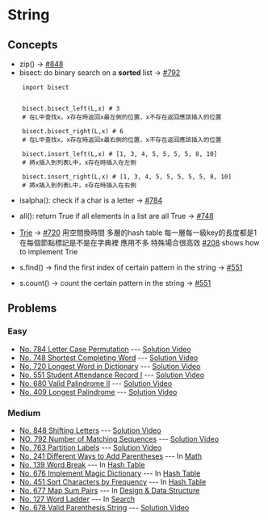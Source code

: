 # String

## Concepts
* zip() -> [#848](./848_ShiftingLetters.py)
* bisect: do binary search on a **sorted** list -> [#792](./792_NumberOfMatchingSubsequences.py)
```
    import bisect


    bisect.bisect_left(L,x) # 3
    # 在L中查找x，x存在時返回x最左側的位置，x不存在返回應該插入的位置

    bisect.bisect_right(L,x) # 6
    # 在L中查找x，x存在時返回x最右側的位置，x不存在返回應該插入的位置

    bisect.insort_left(L,x) # [1, 3, 4, 5, 5, 5, 5, 8, 10]
    # 將x插入到列表L中，x存在時插入在左側

    bisect.insort_right(L,x) # [1, 3, 4, 5, 5, 5, 5, 5, 8, 10]
    # 將x插入到列表L中，x存在時插入在右側
```
* isalpha(): check if a char is a letter -> [#784](./784_LetterCasePermutation.py)
* all(): return True if all elements in a list are all True -> [#748](./748_ShortestCompletingWord.py) 
* [Trie](https://zh.wikipedia.org/wiki/Trie) -> [#720](./720_LongestWordInDictionary.py)
    用空間換時間
    多層的hash table
    每一層每一級key的長度都是1
    在每個節點標記是不是在字典裡
    應用不多 特殊場合很高效
    [#208](../BinaryTree/208_ImplementTrie.py) shows how to implement Trie

* s.find() -> find the first index of certain pattern in the string -> [#551](./551_StudentAttendanceRecordI.py)
* s.count() -> count the certain pattern in the string -> [#551](./551_StudentAttendanceRecordI.py)

## Problems

### Easy

* [No. 784 Letter Case Permutation](./784_LetterCasePermutation.py) --- [Solution Video](https://www.youtube.com/watch?v=LJifc-ehvBM&list=PLLuMmzMTgVK49Hph4vV8DAzGZpj4azwmz&index=3)
* [No. 748 Shortest Completing Word](./748_ShortestCompletingWord.py) --- [Solution Video](https://www.youtube.com/watch?v=vHzPkqpPiWk&list=PLLuMmzMTgVK49Hph4vV8DAzGZpj4azwmz&index=8)
* [No. 720 Longest Word in Dictionary](./720_LongestWordInDictionary.py) --- [Solution Video](https://www.youtube.com/watch?v=TqrZg4wYP1U&list=PLLuMmzMTgVK49Hph4vV8DAzGZpj4azwmz&index=12)
* [No. 551 Student Attendance Record I](./551_StudentAttendanceRecordI.py) --- [Solution Video](https://www.youtube.com/watch?v=fZ8nkk220M4&list=PLLuMmzMTgVK49Hph4vV8DAzGZpj4azwmz&index=27)
* [No. 680 Valid Palindrome II](./680_ValidPalindromeII.py) --- [Solution Video](https://www.youtube.com/watch?v=hvI-rJyG4ik&list=PLLuMmzMTgVK49Hph4vV8DAzGZpj4azwmz&index=22)
* [No. 409 Longest Palindrome](./409_LongestPalindrome.py) --- [Solution Video](https://www.youtube.com/watch?v=hvI-rJyG4ik&list=PLLuMmzMTgVK49Hph4vV8DAzGZpj4azwmz&index=20)

### Medium

* [No. 848 Shifting Letters](./848_ShiftingLetters.py) --- [Solution Video](https://www.youtube.com/watch?v=gOycoA8pOqg&list=PLLuMmzMTgVK49Hph4vV8DAzGZpj4azwmz)
* [NO. 792 Number of Matching Sequences](./792_NumberOfMatchingSubsequences.py) --- [Solution Video](https://www.youtube.com/watch?v=l8_vcmjQA4g&list=PLLuMmzMTgVK49Hph4vV8DAzGZpj4azwmz&index=2)
* [No. 763 Partition Labels](./763_PartitionLabels.py) --- [Solution Video](https://www.youtube.com/watch?v=s-1W5FDJ0lw&list=PLLuMmzMTgVK49Hph4vV8DAzGZpj4azwmz&index=5)
* [No. 241 Different Ways to Add Parentheses](../Math/241_DifferentWaysAddParentheses.py) --- In [Math](../Math)
* [No. 139 Word Break](../HashTable/139_WordBreak.py) --- In [Hash Table](../HashTable)
* [No. 676 Implement Magic Dictionary](../HashTable/676_MagicDictionary.py) --- In [Hash Table](../HashTable)
* [No. 451 Sort Characters by Frequency](../HashTable/451_SortCharByFreq.py) --- In [Hash Table](../HashTable)
* [No. 677 Map Sum Pairs](../Design_DataStructure/677_MapSumPairs.py) --- In [Design & Data Structure](../Design_DataStructure)
* [No. 127 Word Ladder](../Search/127_WordLadder.py) --- In [Search](../Search)
* [No. 678 Valid Parenthesis String](../String/678_ValidParenthesisString.py) --- [Solution Video](https://www.youtube.com/watch?v=hvI-rJyG4ik&list=PLLuMmzMTgVK49Hph4vV8DAzGZpj4azwmz&index=17)